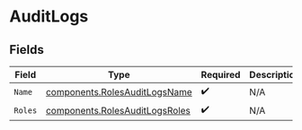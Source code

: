 # AuditLogs


## Fields

| Field                                                                            | Type                                                                             | Required                                                                         | Description                                                                      |
| -------------------------------------------------------------------------------- | -------------------------------------------------------------------------------- | -------------------------------------------------------------------------------- | -------------------------------------------------------------------------------- |
| `Name`                                                                           | [components.RolesAuditLogsName](../../models/components/rolesauditlogsname.md)   | :heavy_check_mark:                                                               | N/A                                                                              |
| `Roles`                                                                          | [components.RolesAuditLogsRoles](../../models/components/rolesauditlogsroles.md) | :heavy_check_mark:                                                               | N/A                                                                              |